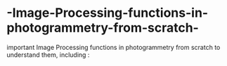 # -Image-Processing-functions-in-photogrammetry-from-scratch-
important Image Processing functions in photogrammetry from scratch to understand them, including :

